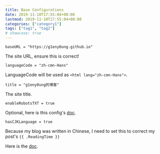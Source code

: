 ```yaml
---
title: Base Configurations
date: 2019-11-10T17:55:04+08:00
lastmod: 2019-11-10T17:55:04+08:00
categories: ["category1"]
tags: ["tag1", "tag2"]
# showcase: true
---
```


`baseURL = "https://g1eny0ung.github.io"`

The site URL, ensure this is correct!

`languageCode = "zh-cmn-Hans"`

LanguageCode will be used as `<html lang="zh-cmn-Hans">`.

`title = "g1eny0ung的博客"`

The site title.

`enableRobotsTXT = true`

Optional, here is this config's [doc](https://gohugo.io/templates/robots).

`hasCJKLanguage = true`

Because my blog was written in Chinese, I need to set this to correct my post's `{{ .ReadingTime }}`

Here is the [doc](https://gohugo.io/getting-started/configuration/#all-configuration-settings).
